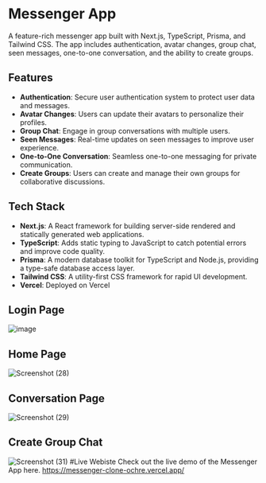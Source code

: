# Messenger App

A feature-rich messenger app built with Next.js, TypeScript, Prisma, and Tailwind CSS. The app includes authentication, avatar changes, group chat, seen messages, one-to-one conversation, and the ability to create groups.

## Features

- **Authentication**: Secure user authentication system to protect user data and messages.
- **Avatar Changes**: Users can update their avatars to personalize their profiles.
- **Group Chat**: Engage in group conversations with multiple users.
- **Seen Messages**: Real-time updates on seen messages to improve user experience.
- **One-to-One Conversation**: Seamless one-to-one messaging for private communication.
- **Create Groups**: Users can create and manage their own groups for collaborative discussions.

## Tech Stack

- **Next.js**: A React framework for building server-side rendered and statically generated web applications.
- **TypeScript**: Adds static typing to JavaScript to catch potential errors and improve code quality.
- **Prisma**: A modern database toolkit for TypeScript and Node.js, providing a type-safe database access layer.
- **Tailwind CSS**: A utility-first CSS framework for rapid UI development.
- **Vercel**: Deployed on Vercel
## Login Page
![image](https://github.com/ShafiaAnsar/Messenger-nextjs/assets/92047387/2af8b5df-833c-4dfa-b0ce-231d80e08880)

## Home Page
![Screenshot (28)](https://github.com/ShafiaAnsar/Messenger-nextjs/assets/92047387/efadcc3f-1d6d-484e-9f94-8203173a281b)
## Conversation Page
![Screenshot (29)](https://github.com/ShafiaAnsar/Messenger-nextjs/assets/92047387/682fd74e-7a39-4240-87d1-7242449ce56c)
## Create Group Chat
![Screenshot (31)](https://github.com/ShafiaAnsar/Messenger-nextjs/assets/92047387/17727bfc-96f5-4279-ba97-57c59c3b28a5)
#Live Webiste 
Check out the live demo of the Messenger App here. https://messenger-clone-ochre.vercel.app/

